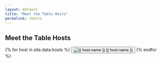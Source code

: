 ```yaml
---
layout: default
title: "Meet the Table Hosts"
permalink: /hosts
---
```


## Meet the Table Hosts

<section class="host-selector">
  {% for host in site.data.hosts %}
    <button 
      class="host-button" 
      data-host="{{ host.name }}" 
      data-list="{{ host.geeklist_id }}"
      data-bio="{{ host.bio | escape }}">
      <img src="{{ host.image | relative_url }}" alt="{{ host.name }}">
      <span>{{ host.name }}</span>
    </button>
  {% endfor %}
</section>

<!-- Shared games list display section (initially hidden) -->
<div id="games-display-container" style="display:none;">
  <div id="host-bio-container" style="margin-bottom: 1rem;">
    <h3 id="host-bio-title" style="margin-bottom: 0.25rem;"></h3>
    <div id="host-bio" class="host-bio"></div>
  </div>
  <h2 id="games-display-title"></h2>
  <div id="games-display" class="games-list"></div>
</div>

<script>
{% assign placeholder_img = site.baseurl | append: "/assets/images/placeholder-thumbnail.png" %}
{% include gamelist.js image=placeholder_img %}
</script>
<script>
const buttons = document.querySelectorAll('.host-button');
const gamesContainer = document.getElementById('games-display-container');
const titleContainer = document.getElementById('games-display-title');
const gamesDisplay = document.getElementById('games-display');
const bioContainer = document.getElementById('host-bio-container');
const bioText = document.getElementById('host-bio');
const bioTitle = document.getElementById('host-bio-title');

buttons.forEach(btn => {
  btn.addEventListener('click', () => {
    buttons.forEach(b => b.classList.remove('active'));
    btn.classList.add('active');

    // Show and update the bio section
    bioContainer.style.display = 'block';
    bioTitle.textContent = `Meet ${btn.dataset.host}`;
    bioText.textContent = btn.dataset.bio;

    // Update game list title and load
    document.getElementById('games-display-title').textContent = `${btn.dataset.host}'s Game List`;
    document.getElementById('games-display-container').style.display = 'block';
    loadGamesIntoDisplay(btn.dataset.host, btn.dataset.list);
  });
});


</script>

